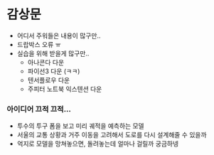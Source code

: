 # 감상문

- 어디서 주워들은 내용이 많구만..
- 드랍박스 오류 ㅠ
- 실습을 위해 받을게 많구만..
   - 아나콘다 다운
   - 파이선3 다운 (ㅋㅋ)
   - 텐서플로우 다운
   - 주피터 노트북 익스텐션 다운

### 아이디어 끄적 끄적...

- 투수의 투구 폼을 보고 미리 궤적을 예측하는 모델
- 서울의 교통 상황과 거주 이동을 고려해서 도로를 다시 설계해줄 수 있을까
- 억지로 모델을 망쳐놓으면, 돌려놓는데 얼마나 걸릴까 궁금하넹
